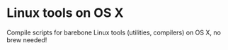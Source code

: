 # Linux tools on OS X
Compile scripts for barebone Linux tools (utilities, compilers) on OS X, no brew needed!
